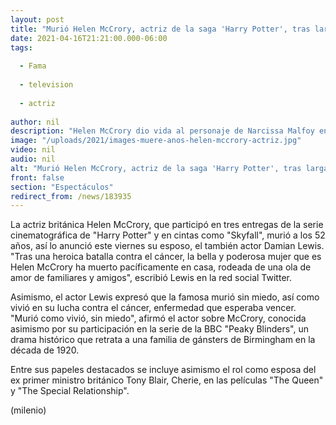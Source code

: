 ```yaml
---
layout: post
title: "Murió Helen McCrory, actriz de la saga 'Harry Potter', tras larga batalla contra el cáncer"
date: 2021-04-16T21:21:00.000-06:00
tags:
  
  - Fama
  
  - television
  
  - actriz
  
author: nil
description: "Helen McCrory dio vida al personaje de Narcissa Malfoy en las tres últimas entregas de la saga que adaptó al cine las novelas de J.K.Rowling. Te contamos lo que sabemos. "
image: "/uploads/2021/images-muere-anos-helen-mccrory-actriz.jpg"
video: nil
audio: nil
alt: "Murió Helen McCrory, actriz de la saga 'Harry Potter', tras larga batalla contra el cáncer"
front: false
section: "Espectáculos"
redirect_from: /news/183935
---
```


La actriz británica Helen McCrory, que participó en tres entregas de la serie cinematográfica de "Harry Potter" y en cintas como "Skyfall", murió a los 52 años, así lo anunció este viernes su esposo, el también actor Damian Lewis. "Tras una heroica batalla contra el cáncer, la bella y poderosa mujer que es Helen McCrory ha muerto pacíficamente en casa, rodeada de una ola de amor de familiares y amigos", escribió Lewis en la red social Twitter. 

Asimismo, el actor Lewis expresó que la famosa murió sin miedo, así como vivió en su lucha contra el cáncer, enfermedad que esperaba vencer.  "Murió como vivió, sin miedo", afirmó el actor sobre McCrory, conocida asimismo por su participación en la serie de la BBC "Peaky Blinders", un drama histórico que retrata a una familia de gánsters de Birmingham en la década de 1920. 

Entre sus papeles destacados se incluye asimismo el rol como esposa del ex primer ministro británico Tony Blair, Cherie, en las películas "The Queen" y "The Special Relationship". 

(milenio)